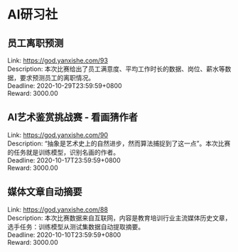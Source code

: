 # AI研习社



## 员工离职预测

Link: https://god.yanxishe.com/93  
Description: 本次比赛给出了员工满意度、平均工作时长的数据、岗位、薪水等数据，要求预测员工的离职情况。  
Deadline: 2020-10-29T23:59:59+0800  
Reward: 3000.00  


## AI艺术鉴赏挑战赛 - 看画猜作者

Link: https://god.yanxishe.com/90  
Description: “抽象是艺术史上的自然进步，然而算法捕捉到了这一点”。本次比赛的任务就是训练模型，识别名画的作者。  
Deadline: 2020-10-17T23:59:59+0800  
Reward: 3000.00  


## 媒体文章自动摘要

Link: https://god.yanxishe.com/88  
Description: 本次比赛数据来自互联网，内容是教育培训行业主流媒体历史文章，选手任务：训练模型从测试集数据自动提取摘要。  
Deadline: 2020-10-10T23:59:59+0800  
Reward: 3000.00  

